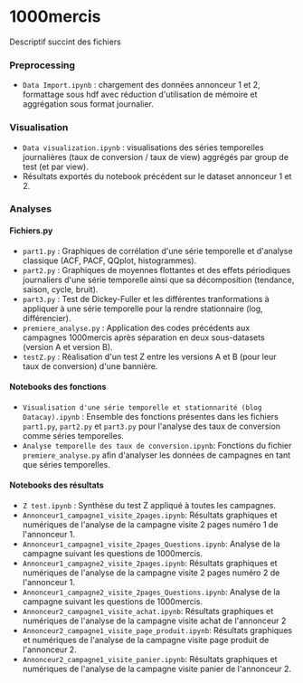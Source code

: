 # 1000mercis

Descriptif succint des fichiers

### Preprocessing

+ `Data Import.ipynb` : chargement des données annonceur 1 et 2, formattage sous hdf avec réduction d'utilisation de mémoire et aggrégation sous format journalier.

### Visualisation
+ `Data visualization.ipynb` : visualisations des séries temporelles journalières (taux de conversion / taux de view) aggrégés par group de test (et par view).
+ Résultats exportés du notebook précédent sur le dataset annonceur 1 et 2.

### Analyses

#### Fichiers.py
+ `part1.py` : Graphiques de corrélation d'une série temporelle et d'analyse classique (ACF, PACF, QQplot, histogrammes).
+ `part2.py` : Graphiques de moyennes flottantes et des effets périodiques journaliers d'une série temporelle ainsi que sa décomposition (tendance, saison, cycle, bruit).
+ `part3.py` : Test de Dickey-Fuller et les différentes tranformations à appliquer à une série temporelle pour la rendre stationnaire (log, différencier).
+ `premiere_analyse.py` : Application des codes précédents aux campagnes 1000mercis après séparation en deux sous-datasets (version A et version B).
+ `testZ.py` :  Réalisation d'un test Z entre les versions A et B (pour leur taux de conversion) d'une bannière.

#### Notebooks des fonctions
+ `Visualisation d'une série temporelle et stationnarité (blog Datacay).ipynb` : Ensemble des fonctions présentes dans les fichiers `part1.py`, `part2.py` et `part3.py` pour l'analyse des taux de conversion comme séries temporelles.
+ `Analyse temporelle des taux de conversion.ipynb`: Fonctions du fichier `premiere_analyse.py` afin d'analyser les données de campagnes en tant que séries temporelles.

#### Notebooks des résultats
+ `Z test.ipynb` : Synthèse du test Z appliqué à toutes les campagnes.
+ `Annonceur1_campagne1_visite_2pages.ipynb`: Résultats graphiques et numériques de l'analyse de la campagne visite 2 pages numéro 1 de l'annonceur 1.
+ `Annonceur1_campagne1_visite_2pages_Questions.ipynb`: Analyse de la campagne suivant les questions de 1000mercis.
+ `Annonceur1_campagne2_visite_2pages.ipynb`: Résultats graphiques et numériques de l'analyse de la campagne visite 2 pages numéro 2 de l'annonceur 1.
+ `Annonceur1_campagne2_visite_2pages_Questions.ipynb`: Analyse de la campagne suivant les questions de 1000mercis.
+ `Annonceur2_campagne1_visite_achat.ipynb`: Résultats graphiques et numériques de l'analyse de la campagne visite achat de l'annonceur 2
+ `Annonceur2_campagne1_visite_page_produit.ipynb`: Résultats graphiques et numériques de l'analyse de la campagne visite page produit de l'annonceur 2.
+ `Annonceur2_campagne1_visite_panier.ipynb`: Résultats graphiques et numériques de l'analyse de la campagne visite panier de l'annonceur 2.
